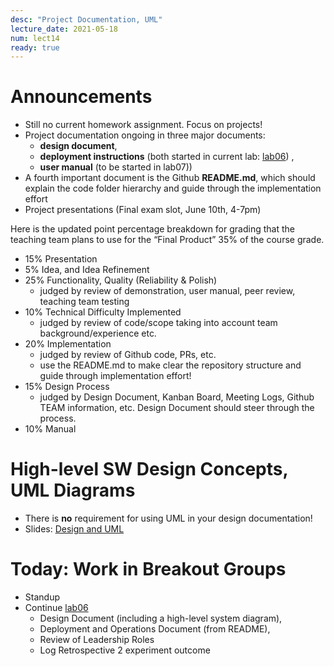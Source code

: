 ```yaml
---
desc: "Project Documentation, UML"
lecture_date: 2021-05-18
num: lect14
ready: true
---
```


# Announcements
* Still no current homework assignment. Focus on projects!   
* Project documentation ongoing in three major documents: 
    * **design document**,
    * **deployment instructions** (both started in current lab: [lab06](https://ucsb-cs148.github.io/s21/lab/lab06/)) , 
    * **user manual** (to be started in lab07))
* A fourth important document is the Github **README.md**, which should explain the code folder hierarchy and guide through the implementation effort 
* Project presentations (Final exam slot, June 10th, 4-7pm)

Here is the updated point percentage breakdown for grading that the teaching team plans to use for the “Final Product” 35% of the course grade.

* 15% Presentation
* 5% Idea, and Idea Refinement 
* 25% Functionality, Quality (Reliability & Polish) 
    * judged by review of demonstration, user manual, peer review, teaching team testing 
* 10% Technical Difficulty Implemented 
    * judged by review of code/scope taking into account team background/experience etc.
* 20% Implementation 
    * judged by review of Github code, PRs, etc. 
    * use the README.md to make clear the repository structure and guide through implementation effort! 
* 15% Design Process 
    * judged by Design Document, Kanban Board, Meeting Logs, Github TEAM information, etc. Design Document should steer through the process.
* 10% Manual 

# High-level SW Design Concepts, UML Diagrams 
* There is **no** requirement for using UML in your design documentation! 
* Slides: [Design and UML](https://sites.cs.ucsb.edu/~holl/CS148/handouts/Slides_DesignAndUML.pdf)


# Today: Work in Breakout Groups
* Standup
* Continue [lab06](https://ucsb-cs148.github.io/s21/lab/lab06/) 
    * Design Document (including a high-level system diagram), 
    * Deployment and Operations Document (from README), 
    * Review of Leadership Roles 
    * Log Retrospective 2 experiment outcome




